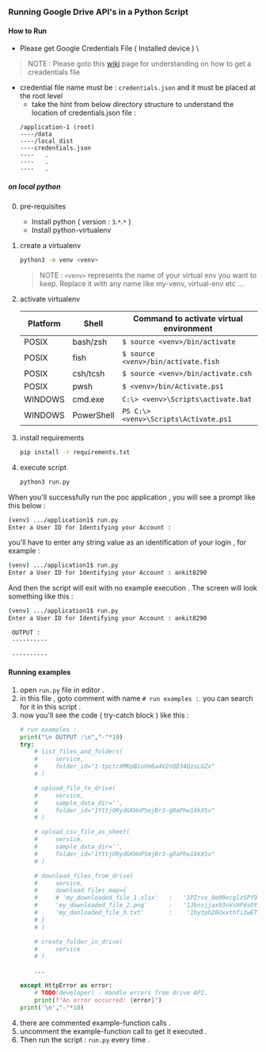 ### Running Google Drive API's in a Python Script

#### How to Run

- Please get Google Credentials File ( Installed device ) \
> NOTE : Please goto this [wiki](https://github.com/masterPiece93/google-drive-implementation/wiki/Google-Projects-and-credential-files-.) page for understanding on how to get a creadentials file
- credential file name must be : `credentials.json` and it must be placed at the root level 
    - take the hint from below directory structure to understand the location of credentials.json file :
    ```
    /application-1 (root)
    ----/data
    ----/local_dist
    ----credentials.json
    ----   .
    ----   .
    ----   .
    ```

##### on local python

0. pre-requisites
    - Install python ( version : `3`.`*`.`*` )
    - Install python-virtualenv

1. create a virtualenv 
    ```sh
    python3 -m venv <venv>
    ```
    > NOTE : `<venv>` represents the name of your virtual env you want to keep.
    Replace it with any name like my-venv, virtual-env etc ...

2. activate virtualenv

    | Platform | Shell | Command to activate virtual environment |
    | -------- | ----- | --------------------------------------- |
    |   POSIX  | bash/zsh | `$ source <venv>/bin/activate` |
    |   POSIX  | fish | `$ source <venv>/bin/activate.fish` |
    |   POSIX  | csh/tcsh | `$ source <venv>/bin/activate.csh` |
    |   POSIX  | pwsh | `$ <venv>/bin/Activate.ps1` |
    |   WINDOWS  | cmd.exe | `C:\> <venv>\Scripts\activate.bat` |
    |   WINDOWS  | PowerShell | `PS C:\> <venv>\Scripts\Activate.ps1` |
    
    
3. install requirements

    ```sh
    pip install -r requirements.txt
    ```

4. execute script 

    ```sh
    python3 run.py
    ```

When you'll successfully run the poc application , you will see a prompt like this below :
```sh
(venv) .../application1$ run.py 
Enter a User ID for Identifying your Account : 
```

you'll have to enter any string value as an identification of your login , for example :
```sh
(venv) .../application1$ run.py 
Enter a User ID for Identifying your Account : ankit8290
```

And then the script will exit with no example execution .
The screen will look something like this :
```sh
(venv) .../application1$ run.py 
Enter a User ID for Identifying your Account : ankit8290

 OUTPUT :
 ----------

 ----------
```

#### Running examples 

1. open `run.py` file in editor .
2. in this file , goto comment with name `# run examples :`. you can search for it in this script .
3. now you'll see the code ( try-catch block ) like this :
    ```py
    # run examples :
    print("\n OUTPUT :\n","-"*10)
    try:
        # list_files_and_folders(
        #     service,
        #     folder_id="1-tpctrXMKpB1oVm6a4V2nQD34QzsLGZx"
        # )

        # upload_file_to_drive(
        #     service,
        #     sample_data_dir='',
        #     folder_id="1YttjORydGKHnP5mjBr3-gRaPhw1XkX5v"
        # )

        # upload_csv_file_as_sheet(
        #     service,
        #     sample_data_dir='',
        #     folder_id="1YttjORydGKHnP5mjBr3-gRaPhw1XkX5v"
        # )

        # download_files_from_drive(
        #     service,
        #     download_files_map={
        #     # 'my_downloaded_file_1.xlsx'   :   '1PZrvx_0e09ecglzSPf92JbZzxyNTOrV6aQAp1hA2dLs',
        #     'my_downloaded_file_2.png'      :   '1Jbnsjjax93nVsHPdsOY5as1fBKRJ_4wj',
        #     'my_donloaded_file_3.txt'       :    '1bytph26Uxxthfi3wETJlW-1_D4GHYvZ1'
        # }
        # )

        # create_folder_in_drive(
        #     service
        # )
        
        ...

    except HttpError as error:
        # TODO(developer) - Handle errors from drive API.
        print(f"An error occurred: {error}")
    print('\n',"-"*10)

    ```
4. there are commented example-function calls .
5. uncomment the example-function call to get it executed .
6. Then run the script : `run.py` every time .